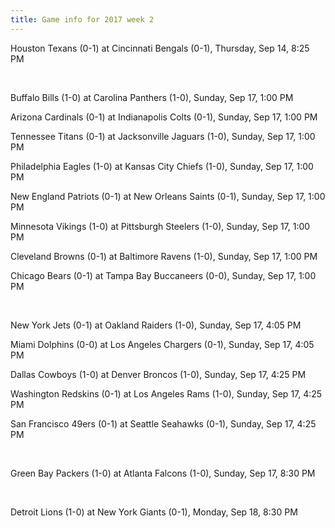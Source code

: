 ```yaml
---
title: Game info for 2017 week 2
---
```

Houston Texans (0-1) at Cincinnati Bengals (0-1), Thursday, Sep 14, 8:25 PM


<br/>

Buffalo Bills (1-0) at Carolina Panthers (1-0), Sunday, Sep 17, 1:00 PM

Arizona Cardinals (0-1) at Indianapolis Colts (0-1), Sunday, Sep 17, 1:00 PM

Tennessee Titans (0-1) at Jacksonville Jaguars (1-0), Sunday, Sep 17, 1:00 PM

Philadelphia Eagles (1-0) at Kansas City Chiefs (1-0), Sunday, Sep 17, 1:00 PM

New England Patriots (0-1) at New Orleans Saints (0-1), Sunday, Sep 17, 1:00 PM

Minnesota Vikings (1-0) at Pittsburgh Steelers (1-0), Sunday, Sep 17, 1:00 PM

Cleveland Browns (0-1) at Baltimore Ravens (1-0), Sunday, Sep 17, 1:00 PM

Chicago Bears (0-1) at Tampa Bay Buccaneers (0-0), Sunday, Sep 17, 1:00 PM


<br/>

New York Jets (0-1) at Oakland Raiders (1-0), Sunday, Sep 17, 4:05 PM

Miami Dolphins (0-0) at Los Angeles Chargers (0-1), Sunday, Sep 17, 4:05 PM

Dallas Cowboys (1-0) at Denver Broncos (1-0), Sunday, Sep 17, 4:25 PM

Washington Redskins (0-1) at Los Angeles Rams (1-0), Sunday, Sep 17, 4:25 PM

San Francisco 49ers (0-1) at Seattle Seahawks (0-1), Sunday, Sep 17, 4:25 PM


<br/>

Green Bay Packers (1-0) at Atlanta Falcons (1-0), Sunday, Sep 17, 8:30 PM


<br/>

Detroit Lions (1-0) at New York Giants (0-1), Monday, Sep 18, 8:30 PM

